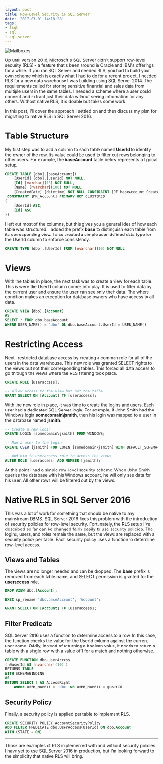 ```yaml
---
layout: post
title: Row-Level Security in SQL Server
date: '2017-03-01 14:18:28'
tags:
- tsql
- sql
- sql-server
---
```


![Mailboxes](/images/mailboxes.jpg#c)

Up until version 2016, Microsoft's SQL Server didn't support row-level security (RLS) - a feature that's been around in Oracle and IBM's offerings for a while. If you ran SQL Server and needed RLS, you had to build your own scheme which is exactly what I had to do for a recent project. I needed RLS for a new data warehouse I was building using SQL Server 2014. The requirements called for storing sensitive financial and sales data from multiple users in the same tables. I needed a scheme where a user could connect and extract just their data without seeing information for any others. Without native RLS, it is doable but takes some work.

In this post, I'll cover the approach I settled on and then discuss my plan for migrating to native RLS in SQL Server 2016.

# Table Structure

My first step was to add a column to each table named **UserId** to identify the owner of the row. Its value could be used to filter out rows belonging to other users. For example, the **baseAccount** table below represents a typical setup.

```sql
CREATE TABLE [dbo].[baseAccount](  
    [UserId] [dbo].[UserId] NOT NULL,
    [Id] [varchar](18) NOT NULL,
    [Name] [nvarchar](100) NOT NULL,
    [CreatedDate] [datetime] NOT NULL CONSTRAINT [DF_baseAccount_CreatedDate]  DEFAULT (getdate()),
 CONSTRAINT [PK_Account] PRIMARY KEY CLUSTERED
(
    [UserId] ASC,
    [Id] ASC
))
```

I left out most of the columns, but this gives you a general idea of how each table was structured. I added the prefix **base** to distinguish each table from its corresponding view. I also created a simple user-defined data type for the UserId column to enforce consistency.

```sql
CREATE TYPE [dbo].[UserId] FROM [nvarchar](10) NOT NULL
```

# Views

With the tables in place, the next task was to create a view for each table. This is were the UserId column comes into play. It is used to filter data by the current user and ensure the user can see only their data. The where condition makes an exception for database owners who have access to all data.

```sql
CREATE VIEW [dbo].[Account]
AS
SELECT * FROM dbo.baseAccount
WHERE USER_NAME() = 'dbo' OR dbo.baseAccount.UserId = USER_NAME()
```

# Restricting Access

Next I restricted database access by creating a common role for all of the users in the data warehouse. This new role was granted SELECT rights to the views but not their corresponding tables. This forced all data access to go through the views where the RLS filtering took place.

```sql
CREATE ROLE [useraccess];

-- Allow access to the view but not the table
GRANT SELECT ON [Account] TO [useraccess];
```

With the new role in place, it was time to create the logins and users. Each user had a dedicated SQL Server login. For example, if John Smith had the Windows login **somedomain\jsmith**, then his login was mapped to a user in the database named **jsmith**.

```sql
-- Create a new login
CREATE LOGIN [somedomain\jsmith] FROM WINDOWS;

-- Map a user to the login
CREATE USER [jsmith] FOR LOGIN [somedomain\jsmith] WITH DEFAULT_SCHEMA=[dbo];

-- Add him to useraccess role to access the views
ALTER ROLE [useraccess] ADD MEMBER [jsmith];
```

At this point I had a simple row-level security scheme. When John Smith queries the database with his Windows account, he will only see data for his user. All other rows will be filtered out by the views.

# Native RLS in SQL Server 2016

This was a lot of work for something that should be native to any mainstream DBMS. SQL Server 2016 fixes this problem with the introduction of security policies for row-level security. Fortunately, the RLS setup I've described so far can be changed fairly easily to use security policies. The logins, users, and roles remain the same, but the views are replaced with a security policy per table. Each security policy uses a function to determine row-level access.

## Views and Tables

The views are no longer needed and can be dropped. The **base** prefix is removed from each table name, and SELECT permission is granted for the **useraccess** role.

```sql
DROP VIEW dbo.[Account];

EXEC sp_rename 'dbo.baseAccount', 'Account';

GRANT SELECT ON [Account] TO [useraccess];
```

## Filter Predicate

SQL Server 2016 uses a function to determine access to a row. In this case, the function checks the value for the UserId column against the current user name. Oddly, instead of returning a boolean value, it needs to return a table with a single row with a value of 1 for a match and nothing otherwise.

```sql
CREATE FUNCTION dbo.UserAccess
( @userId AS [nvarchar](10) )
RETURNS TABLE
WITH SCHEMABINDING
AS
RETURN SELECT 1 AS AccessRight
    WHERE USER_NAME() = 'dbo' OR USER_NAME() = @userId
```

## Security Policy

Finally, a security policy is applied per table to implement RLS.

```sql
CREATE SECURITY POLICY AccountSecurityPolicy
ADD FILTER PREDICATE dbo.UserAccess(UserId) ON dbo.Account
WITH (STATE = ON)
```

<hr />

Those are examples of RLS implemented with and without security policies. I have yet to use SQL Server 2016 in production, but I'm looking forward to the simplicity that native RLS will bring.